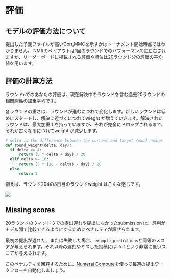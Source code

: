 # 評価

## モデルの評価方法について

提出した予測ファイルが高いCorr,MMCを示すかはトーナメント開始時点ではわかりません。
NMRのペイアウトは1回のラウンドでのパフォーマンスに左右されますが、リーダーボードに掲載される評価や順位は20ラウンド分の評価の平均値を用います。

## 評価の計算方法

ラウンド`n`でのあなたの評価は、現在解決中のラウンドを含む過去20ラウンドの相関関係の加重平均です。

各ラウンドの重さは、ラウンドが進むにつれて変化します。新しいラウンドは低めにスタートし、解決に近づくにつれてwieght が増えていきます。解決されたラウンドは、最大加重１を持っていますが、それが完全にドロップされるまで、それが古くなるにつれてweight が減少します。

```python
# delta is the difference between the current and target round number
def round_weight(delta, day):
  if delta <= 4:
      return (5 * delta + day) / 20
  elif delta >= 16:
      return (5 * (20 - delta) - day) / 20
  else:
      return 1
```

例えば、ラウンド204の3日目のラウンドweight はこんな感じです。

![](../.gitbook/assets/image%20%2817%29.png)

## Missing scores

20ラウンドのウィンドウでの提出遅れや提出しなかったsubmission は、評判がモデル間で比較できるようにするためにペナルティが課せられます。

最初の提出が遅れた、または失敗した場合、`example_predictions`と同等のスコアが与えられます。それ以降の遅刻やミスした投稿には`-0.1`という非常に低いスコアが与えられます。

このペナルティを回避するために、[Numerai Compute](https://jp.docs.numer.ai/numerai-tournament/numerai-compute)を使って毎週の提出ワークフローを自動化しましょう。


